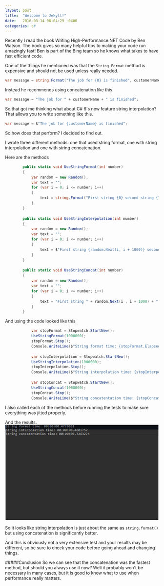 ```yaml
---
layout: post
title:  "Welcome to Jekyll!"
date:   2016-03-14 06:04:29 -0400
categories: c#
---
```

Recently I read the book Writing High-Performance.NET Code by Ben Watson.
The book gives so many helpful tips to making your code run amazingly fast!
Ben is part of the Bing team so he knows what takes to have fast efficient code.

One of the things he mentioned was that the `String.Format` method is expensive and should not be used unless really needed.
``` csharp
var message = string.Format("The job for {0} is finished", customerName);
```

Instead he recommends using concatenation like this
``` csharp
var message = "The job for " + customerName + " is finished";
```

So that got me thinking what about C# 6's new feature string interpolation? That allows you to write something like this.
``` csharp
var message = $"The job for {customerName} is finished";
```

So how does that perform? I decided to find out.

I wrote three different methods: one that used string format, one with string interpolation and one with string concatenation.

Here are the methods
``` csharp
        public static void UseStringFormat(int number)
        {
            var random = new Random();
            var text = "";
            for (var i = 0; i <= number; i++)
            {
                text = string.Format("First string {0} second string {1}", random.Next(i, i + 1000), i);
            }
        }

        public static void UseStringInterpolation(int number)
        {
            var random = new Random();
            var text = "";
            for (var i = 0; i <= number; i++)
            {
                text = $"First string {random.Next(i, i + 1000)} second string {i}";
            }
        }

        public static void UseStringConcat(int number)
        {
            var random = new Random();
            var text = "";
            for (var i = 0; i <= number; i++)
            {
                text = "First string " + random.Next(i , i + 1000) + " second string " + i;
            }
        }
```

And using the code looked like this

``` csharp
            var stopFormat = Stopwatch.StartNew();
            UseStringFormat(1000000);
            stopFormat.Stop();
            Console.WriteLine($"String format time: {stopFormat.Elapsed}");

            var stopInterpolation = Stopwatch.StartNew();
            UseStringInterpolation(1000000);
            stopInterpolation.Stop();
            Console.WriteLine($"String interpolation time: {stopInterpolation.Elapsed}");

            var stopConcat = Stopwatch.StartNew();
            UseStringConcat(1000000);
            stopConcat.Stop();
            Console.WriteLine($"String concatentation time: {stopConcat.Elapsed}");
```

I also called each of the methods before running the tests to make sure everything was jitted properly.

And the results.
![](https://raw.githubusercontent.com/jsweiler/StringPerformance/master/StringPerformanceConsole/times.PNG)

So it looks like string interpolation is just about the same as `string.format()` but using concatenation is significantly better.

And this is obviously not a very extensive test and your results may be different, so be sure to check your code before going ahead and changing things.

#####Conclusion
So we can see that the concatenation was the fastest method, but should you always use it now? Well it probably won't be necessary in many cases, but it is good to know what to use when performance really matters.
